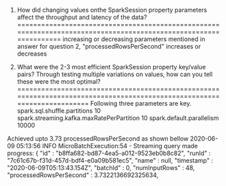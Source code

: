 1. How did changing values onthe SparkSession property parameters affect the throughput and latency of the data?
=================================================================================================================
increasing or decreasing parameters mentioned in answer for question 2, "processedRowsPerSecond" increases or decreases

2. What were the 2-3 most efficient SparkSession property key/value pairs? Through testing multiple variations on values, how can you tell these were the most optimal? 
========================================================================================================================
Following three parameters are key.
spark.sql.shuffle.partitions                10
spark.streaming.kafka.maxRatePerPartition   10
spark.default.parallelism                   10000

Achieved upto 3.73 processedRowsPerSecond as shown bellow
2020-06-09 05:13:56 INFO  MicroBatchExecution:54 - Streaming query made progress: {
  "id" : "b8ffa682-bd87-4ea5-a012-9523eb0b8c82",
  "runId" : "7c61c67b-f31d-457d-bdf4-e0a09b581ec5",
  "name" : null,
  "timestamp" : "2020-06-09T05:13:43.154Z",
  "batchId" : 0,
  "numInputRows" : 48,
  "processedRowsPerSecond" : 3.7322136692325634,
